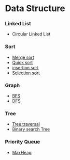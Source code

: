 <h1> Data Structure</h1>

<h3> Linked List </h3>

<ul>
  <li><a href="https://github.com/wjdrbs96/Data-Structure/tree/master/%EC%97%B0%EA%B2%B0%EB%A6%AC%EC%8A%A4%ED%8A%B8"></a>Circular Linked List</li>
</ul>

<h3> Sort </h3>

<ul>
  <li><a href="https://github.com/wjdrbs96/Data-Structure/blob/master/%EC%A0%95%EB%A0%AC/MergeSort.java">Merge sort</a></li>
  <li><a href="https://github.com/wjdrbs96/Data-Structure/blob/master/%EC%A0%95%EB%A0%AC/QuickSort.java">Quick sort</a></li>
  <li><a href="https://github.com/wjdrbs96/Data-Structure/blob/master/%EC%A0%95%EB%A0%AC/insertionSort.java">insertion sort</a></li>
  <li><a href="https://github.com/wjdrbs96/Data-Structure/blob/master/%EC%A0%95%EB%A0%AC/SelectionSort.java">Selection sort</a></li>
</ul>

<h3> Graph </h3>

<ul>
  <li><a href="https://github.com/wjdrbs96/Data-Structure/tree/master/%EA%B7%B8%EB%9E%98%ED%94%84/BFS">BFS</a></li>
  <li><a href="https://github.com/wjdrbs96/Data-Structure/tree/master/%EA%B7%B8%EB%9E%98%ED%94%84/DFS">DFS</a></li>
</ul>

<h3> Tree </h3>

<ul>
  <li><a href="https://github.com/wjdrbs96/Data-Structure/tree/master/%ED%8A%B8%EB%A6%AC/Tree%20traversal">Tree traversal </a></li>
  <li><a href="https://github.com/wjdrbs96/Data-Structure/tree/master/%ED%8A%B8%EB%A6%AC/BST">Binary search Tree</a></li>
  
</ul>

<h3> Priority Queue </h3>

<ul>
  <li><a href="https://github.com/wjdrbs96/Data-Structure/tree/master/%EC%9A%B0%EC%84%A0%EC%88%9C%EC%9C%84%20%ED%81%90/Heap">MaxHeap</a></li>
</ul>
    
